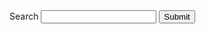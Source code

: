 <form id="searchForm">
<label>Search</label>
<input type="text" id="xPath" name="xPath"/>
<input type="submit"/>
</form>
<div id="results"></div>
<script type="text/javascript" src="scripts/search.js"/>
